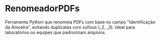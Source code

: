 # RenomeadorPDFs
Ferramenta Python que renomeia PDFs com base no campo "Identificação da Amostra", evitando duplicatas com sufixos (_2, _3). Ideal para laboratórios ou equipes que padronizam arquivos.
